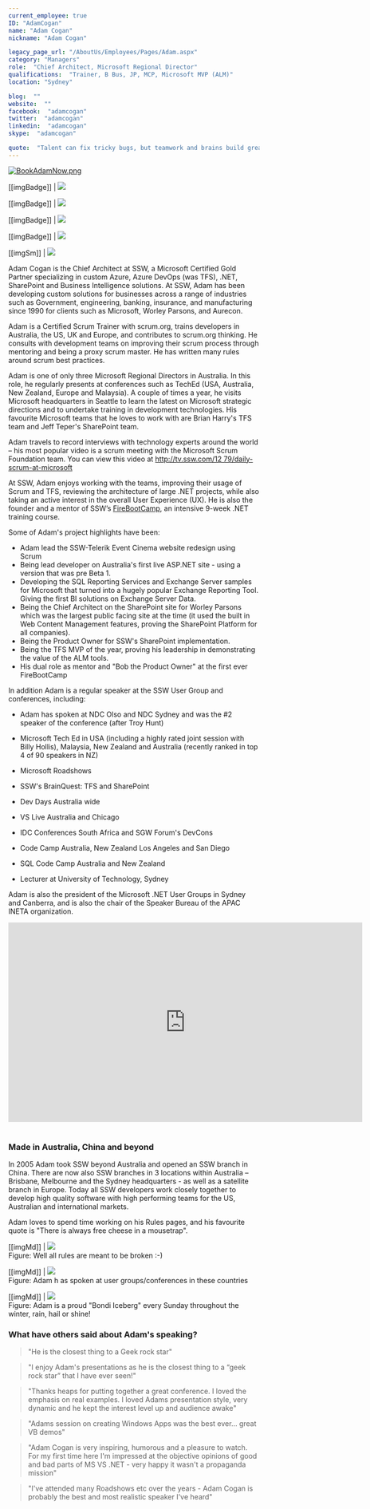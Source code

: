 ```yaml
---
current_employee: true
ID: "AdamCogan"
name: "Adam Cogan"
nickname: "Adam Cogan"

legacy_page_url: "/AboutUs/Employees/Pages/Adam.aspx"
category: "Managers"
role:  "Chief Architect, Microsoft Regional Director"
qualifications:  "Trainer, B Bus, JP, MCP, Microsoft MVP (ALM)"
location: "Sydney"

blog:  ""
website:  ""
facebook:  "adamcogan"
twitter:  "adamcogan"
linkedin:  "adamcogan"
skype:  "adamcogan"

quote:  "Talent can fix tricky bugs, but teamwork and brains build great software. "
---
```


 [ ![BookAdamNow.png](./Images/Bio/BookAdamNow.png)](http://veethere.com/With/AdamCogan)  
 
[[imgBadge]]
| ![](./Images/Bio/microsoftCertified.jpg)  

[[imgBadge]]
| ![](./Images/Bio/Microsoft-Regional-Director-35h.png) 

[[imgBadge]]
| ![](./Images/Bio/scrumtrainer.png) 

[[imgBadge]]
| ![](./Images/Bio/scrum-badges.jpg) 


[[imgSm]]
| ![](./Images/Bio/devops.png) 
 

Adam Cogan is the Chief Architect at SSW, a Microsoft Certified Gold Partner specializing in custom Azure, Azure DevOps (was TFS), .NET, SharePoint and Business Intelligence solutions. At SSW, Adam has been developing custom solutions for businesses across a range of industries such as Government, engineering, banking, insurance, and manufacturing since 1990 for clients such as Microsoft, Worley Parsons, and Aurecon.   

Adam is a Certified Scrum Trainer with scrum.org, trains developers in Australia, the US, UK and Europe, and contributes to scrum.org thinking. He consults with development teams on improving their scrum process through mentoring and being a proxy scrum master. He has written many rules around scrum best practices.

Adam is one of only three Microsoft Regional Directors in Australia. In this role, he regularly presents at conferences such as TechEd (USA, Australia, New Zealand, Europe and Malaysia). A couple of times a year, he visits Microsoft headquarters in Seattle to learn the latest on Microsoft strategic directions and to undertake training in development technologies. His favourite Microsoft teams that he loves to work with are Brian Harry's TFS team and Jeff Teper's SharePoint team.

Adam travels to record interviews with technology experts around the world – his most popular video is a scrum meeting with the Microsoft Scrum Foundation team. You can view this video at [http://tv.ssw.com/12 79/daily-scrum-at-microsoft ]()  

At SSW, Adam enjoys working with the teams, improving their usage of Scrum and TFS, reviewing the architecture of large .NET projects, while also taking an active interest in the overall User Experience (UX). He is also the founder and a mentor of SSW’s [FireBootCamp](http://firebootcamp.com/), an intensive 9-week .NET training course.

Some of Adam's project highlights have been:  

*   Adam lead the SSW-Telerik Event Cinema website redesign using Scrum 
*   Being lead developer on Australia's first live ASP.NET site - using a version that was pre Beta 1.
*   Developing the SQL Reporting Services and Exchange Server samples for Microsoft that turned into a hugely popular Exchange Reporting Tool. Giving the first BI solutions on Exchange Server Data.
*   Being the Chief Architect on the SharePoint site for Worley Parsons which was the largest public facing site at the time (it used the built in Web Content Management features, proving the SharePoint Platform for all companies). 
*   Being the Product Owner for SSW's SharePoint implementation.
*   Being the TFS MVP of the year, proving his leadership in demonstrating the value of the ALM tools.
*   His dual role as mentor and "Bob the Product Owner" at the first ever FireBootCamp

In addition Adam is a regular speaker at the SSW User Group and conferences, including:  

*   Adam has spoken at NDC Olso and NDC Sydney and was the #2 speaker of the conference (after Troy Hunt)  

*   Microsoft Tech Ed in USA (including a highly rated joint session with Billy Hollis), Malaysia, New Zealand and Australia (recently ranked in top 4 of 90 speakers in NZ) 
*   Microsoft Roadshows
*   SSW's BrainQuest: TFS and SharePoint
*   Dev Days Australia wide
*   VS Live Australia and Chicago
*   IDC Conferences South Africa and SGW Forum's DevCons
*   Code Camp Australia, New Zealand Los Angeles and San Diego
*   SQL Code Camp Australia and New Zealand
*   Lecturer at University of Technology, Sydney

Adam is also the president of the Microsoft .NET User Groups in Sydney and Canberra, and is also the chair of the Speaker Bureau of the APAC INETA organization.  

<iframe width="710" height="400" src="https://www.youtube.com/embed/0gSgpzmbrBM" frameborder="0"></iframe> 

### Made in Australia, China and beyond

In 2005 Adam took SSW beyond Australia and opened an SSW branch in China. There are now also SSW branches in 3 locations within Australia – Brisbane, Melbourne and the Sydney headquarters - as well as a satellite branch in Europe. Today all SSW developers work closely together to develop high quality software with high performing teams for the US, Australian and international markets. 

Adam loves to spend time working on his Rules pages, and his favourite quote is "There is always free cheese in a mousetrap".

[[imgMd]]
| ![](./Images/Bio/figureMouse.jpg)  
Figure: Well all rules are meant to be broken :-) 

[[imgMd]]
| ![](./Images/Bio/figureMap.jpg)   
Figure: Adam h as spoken at user groups/conferences in these countries

[[imgMd]]
| ![](./Images/Bio/figureIce.jpg)  
Figure: Adam is a proud "Bondi Iceberg" every Sunday throughout the winter, rain, hail or shine!

### What have others said about Adam's speaking? 

 > "He is the closest thing to a Geek rock star" 

 > "I enjoy Adam's presentations as he is the closest thing to a “geek rock star” that I have ever seen!" 

 > "Thanks heaps for putting together a great conference. I loved the emphasis on real examples. I loved Adams presentation style, very dynamic and he kept the interest level up and audience awake" 

 > "Adams session on creating Windows Apps was the best ever… great VB demos" 

 > "Adam Cogan is very inspiring, humorous and a pleasure to watch. For my first time here I'm impressed at the objective opinions of good and bad parts of MS VS .NET - very happy it wasn't a propaganda mission" 

 > "I've attended many Roadshows etc over the years - Adam Cogan is probably the best and most realistic speaker I've heard" 
